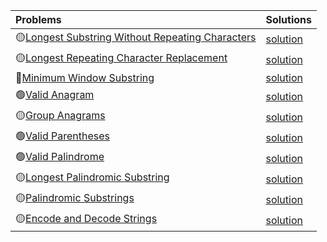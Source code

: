 | Problems      | Solutions    |
| :---        |  :--- |
|🟡[Longest Substring Without Repeating Characters](https://leetcode.com/problems/longest-substring-without-repeating-characters/)|[solution](./longest-substring-without-repeating-characters.py)|
|🟡[Longest Repeating Character Replacement](https://leetcode.com/problems/longest-repeating-character-replacement/)|[solution](./longest-repeating-character-replacement.py)|
|🔴[Minimum Window Substring](https://leetcode.com/problems/minimum-window-substring/)|[solution](./minimum-window-substring.py)|
|🟢[Valid Anagram](https://leetcode.com/problems/valid-anagram/)|[solution](./valid-anagram.py)|
|🟡[Group Anagrams](https://leetcode.com/problems/group-anagrams/)|[solution](./group-anagrams.py)|
|🟢[Valid Parentheses](https://leetcode.com/problems/valid-parentheses/)|[solution](./valid-parentheses.py)|
|🟢[Valid Palindrome](https://leetcode.com/problems/valid-palindrome/)|[solution](./valid-palindrome.py)|
|🟡[Longest Palindromic Substring](https://leetcode.com/problems/longest-palindromic-substring/)|[solution](./longest-palindromic-substring.py)|
|🟡[Palindromic Substrings](https://leetcode.com/problems/palindromic-substrings/)|[solution](./palindromic-substrings.py)|
|🟡[Encode and Decode Strings](https://leetcode.com/problems/encode-and-decode-strings/)|[solution](./encode-and-decode-strings.py)|